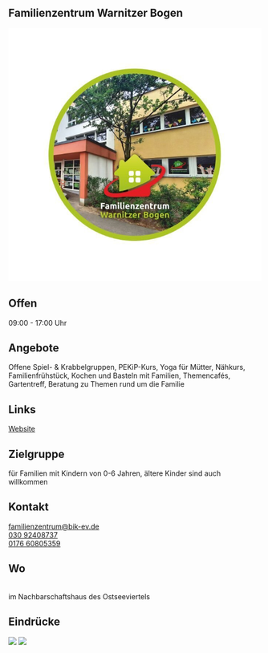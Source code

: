 ## Familienzentrum Warnitzer Bogen
<img id="topmedia" src="/Familienzentren/images/FZ Warnitzer Bogen/Logo FZ Warnitzer Bogen.jpg" />

## Offen
09:00 - 17:00 Uhr<br>


<!--
## Wochenplan
<pre id="weeklyschedule">
Offene Spiel- & Krabbelgruppen, PEKiP-Kurs, Yoga für Mütter, Nähkurs, Familienfrühstück, Kochen und Basteln mit Familien, Themencafés, Gartentreff, Beratung zu Themen rund um die Familie
-->

## Angebote
Offene Spiel- & Krabbelgruppen, PEKiP-Kurs, Yoga für Mütter, Nähkurs, Familienfrühstück, Kochen und Basteln mit Familien, Themencafés, Gartentreff, Beratung zu Themen rund um die Familie<br>

## Links
<a class="external_link" target="blank" href="[https://www.vav-hhausen.de/Bereiche/Familie/grashalm.html](https://www.bik-ev.de/seite/458736/familienzentrum-warnitzer-bogen.html)">Website</a>

## Zielgruppe
 für Familien mit Kindern von 0-6 Jahren, ältere Kinder sind auch willkommen

## Kontakt
[familienzentrum@bik-ev.de](mailto:familienzentrum@bik-ev.de)<br>
<a href="tel:+493092408737 ">030 92408737 </a> <br>
<a href="tel:+4917660805359 ">0176 60805359 </a>

## Wo
<div id="gmap"></div>
<script>window.onload = showMap('Ribnitzer Straße 1 b, 13051 Berlin', 0, 'gmap_mini')</script><br>
im Nachbarschaftshaus des Ostseeviertels

## Eindrücke
<div class="mediacontainer">
  <img src="images/Grashalm/1.JPG" />
  <img src="images/Grashalm/2.JPG" />
</div> 
